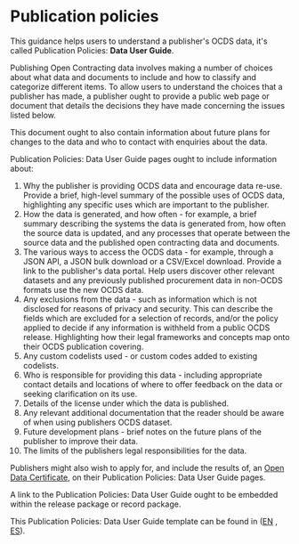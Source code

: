 # Publication policies

This guidance helps users to understand a publisher's OCDS data, it's called Publication Policies: **Data User Guide**.

Publishing Open Contracting data involves making a number of choices about what data and documents to include and how to classify and categorize different items. To allow users to understand the choices that a publisher has made, a publisher ought to provide a public web page or document that details the decisions they have made concerning the issues listed below.

This document ought to also contain information about future plans for changes to the data and who to contact with enquiries about the data.

Publication Policies: Data User Guide pages ought to include information about:

1. Why the publisher is providing OCDS data and encourage data re-use. Provide a brief, high-level summary of the possible uses of OCDS data, highlighting any specific uses which are important to the publisher.
2. How the data is generated, and how often - for example, a brief summary describing the systems the data is generated from, how often the source data is updated, and any processes that operate between the source data and the published open contracting data and documents.
3. The various ways to access the OCDS data - for example, through a JSON API, a JSON bulk download or a CSV/Excel download. Provide a link to the publisher's data portal. Help users discover other relevant datasets and any previously published procurement data in non-OCDS formats use the new OCDS data.
4. Any exclusions from the data - such as information which is not disclosed for reasons of privacy and security. This can describe the fields which are excluded for a selection of records, and/or the policy applied to decide if any information is withheld from a public OCDS release. Highlighting how their legal frameworks and concepts map onto their OCDS publication covering.
5. Any custom codelists used - or custom codes added to existing codelists.
6. Who is responsible for providing this data - including appropriate contact details and locations of where to offer feedback on the data or seeking clarification on its use.
7. Details of the license under which the data is published.
8. Any relevant additional documentation that the reader should be aware of when using publishers OCDS dataset.
9. Future development plans - brief notes on the future plans of the publisher to improve their data.
10. The limits of the publishers legal responsibilities for the data.

Publishers might also wish to apply for, and include the results of, an [Open Data Certificate](https://certificates.theodi.org/), on their Publication Policies: Data User Guide pages.

A link to the Publication Policies: Data User Guide ought to be embedded within the release package or record package.

This Publication Policies: Data User Guide template can be found in ([EN](https://www.open-contracting.org/resources/ocds-1-1-publication-policy-template/) , [ES](https://www.open-contracting.org/resources/ocds-1-1-plantilla-de-politica-de-publicacion-es/)).
